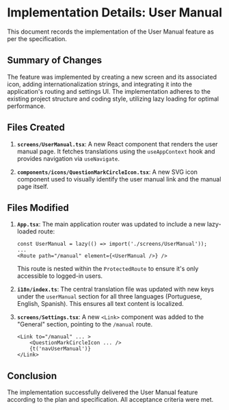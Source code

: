 # Implementation Details: User Manual

This document records the implementation of the User Manual feature as per the specification.

## Summary of Changes

The feature was implemented by creating a new screen and its associated icon, adding internationalization strings, and integrating it into the application's routing and settings UI. The implementation adheres to the existing project structure and coding style, utilizing lazy loading for optimal performance.

## Files Created

1.  **`screens/UserManual.tsx`**: A new React component that renders the user manual page. It fetches translations using the `useAppContext` hook and provides navigation via `useNavigate`.

2.  **`components/icons/QuestionMarkCircleIcon.tsx`**: A new SVG icon component used to visually identify the user manual link and the manual page itself.

## Files Modified

1.  **`App.tsx`**: The main application router was updated to include a new lazy-loaded route:
    ```tsx
    const UserManual = lazy(() => import('./screens/UserManual'));
    ...
    <Route path="/manual" element={<UserManual />} />
    ```
    This route is nested within the `ProtectedRoute` to ensure it's only accessible to logged-in users.

2.  **`i18n/index.ts`**: The central translation file was updated with new keys under the `userManual` section for all three languages (Portuguese, English, Spanish). This ensures all text content is localized.

3.  **`screens/Settings.tsx`**: A new `<Link>` component was added to the "General" section, pointing to the `/manual` route.
    ```tsx
    <Link to="/manual" ... >
        <QuestionMarkCircleIcon ... />
        {t('navUserManual')}
    </Link>
    ```

## Conclusion

The implementation successfully delivered the User Manual feature according to the plan and specification. All acceptance criteria were met.
